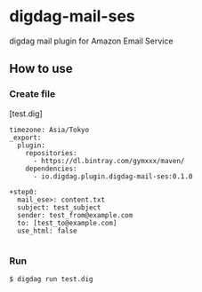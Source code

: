 # digdag-mail-ses

digdag mail plugin for Amazon Email Service

## How to use

### Create file
[test.dig]
```
timezone: Asia/Tokyo
_export:
  plugin:
    repositories:
      - https://dl.bintray.com/gymxxx/maven/
    dependencies:
      - io.digdag.plugin.digdag-mail-ses:0.1.0

+step0:
  mail_ese>: content.txt
  subject: test_subject
  sender: test_from@example.com
  to: [test_to@example.com]
  use_html: false
  
```

### Run

```
$ digdag run test.dig
```
